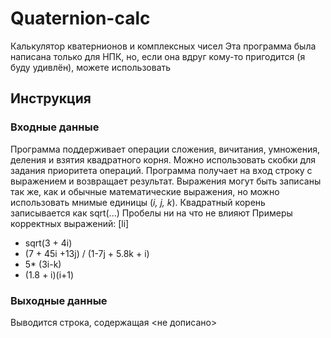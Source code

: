 # Quaternion-calc
Калькулятор кватернионов и комплексных чисел
Эта программа была написана только для НПК, но, если она вдруг кому-то пригодится (я буду удивлён), можете использовать

## Инструкция
### Входные данные
Программа поддерживает операции сложения, вичитания, умножения, деления и взятия квадратного корня. Можно использовать скобки для задания приоритета операций. Программа получает на вход строку с выражением и возвращает результат.
Выражения могут быть записаны так же, как и обычные математические выражения, но можно использовать мнимые единицы (*i, j, k*). Квадратный корень записывается как sqrt(...)
Пробелы ни на что не влияют
Примеры корректных выражений:
[li] 
* sqrt(3 + 4i)
* (7 + 45i +13j) / (1-7j + 5.8k +   i)
* 5* (3i-k)
* (1.8 + i)(i+1)

### Выходные данные
Выводится строка, содержащая <не дописано>
